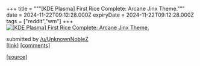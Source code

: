 +++
title = """[KDE Plasma] First Rice Complete: Arcane Jinx Theme."""
date = 2024-11-22T09:12:28.000Z
expiryDate = 2024-11-22T09:12:28.000Z
tags = ["reddit","wm"]
+++
[![[KDE Plasma] First Rice Complete: Arcane Jinx Theme.](https://preview.redd.it/eat98cfe6f2e1.png?width=640&crop=smart&auto=webp&s=cf36928a9c3024386cac51a3bcd79888c3fc12a8 "[KDE Plasma] First Rice Complete: Arcane Jinx Theme.")](https://www.reddit.com/r/unixporn/comments/1gx3sv8/kde_plasma_first_rice_complete_arcane_jinx_theme/)

submitted by [/u/UnknownNobleZ](https://www.reddit.com/user/UnknownNobleZ)  
[\[link\]](https://i.redd.it/eat98cfe6f2e1.png) [\[comments\]](https://www.reddit.com/r/unixporn/comments/1gx3sv8/kde_plasma_first_rice_complete_arcane_jinx_theme/)

[[source]](https://www.reddit.com/r/unixporn/comments/1gx3sv8/kde_plasma_first_rice_complete_arcane_jinx_theme/)
